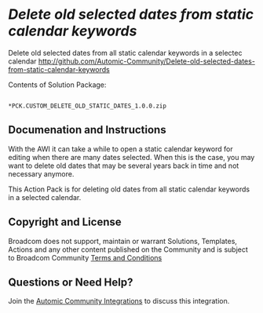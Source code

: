 *Delete old selected dates from static calendar keywords*
=============


Delete old selected dates from all static calendar keywords in a selectec calendar
http://github.com/Automic-Community/Delete-old-selected-dates-from-static-calendar-keywords

<!-- List of attached files -->
Contents of Solution Package:

						
								*PCK.CUSTOM_DELETE_OLD_STATIC_DATES_1.0.0.zip
								
						


Documenation and Instructions
---

<p>With the AWI it can take a while to open a static calendar keyword for editing when there are many dates selected. When this is the case, you may want to delete old dates that may be several years back in time and not necessary anymore.</p>
<p>This Action Pack is for deleting old dates from all static calendar keywords in a selected calendar.</p>

Copyright and License
---

Broadcom does not support, maintain or warrant Solutions, Templates, Actions and any other content published on the Community and is subject to Broadcom Community [Terms and Conditions](https://community.broadcom.com/termsandconditions)


Questions or Need Help? 
---
Join the [Automic Community Integrations](https://community.broadcom.com/communities/community-home?CommunityKey=83e49dd4-b93e-464a-a343-2bb1e51c13ec) to discuss this integration.
